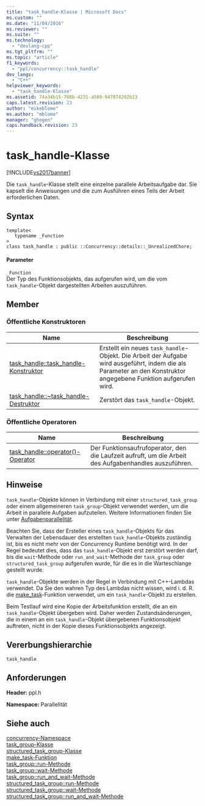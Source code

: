 ```yaml
---
title: "task_handle-Klasse | Microsoft Docs"
ms.custom: ""
ms.date: "11/04/2016"
ms.reviewer: ""
ms.suite: ""
ms.technology: 
  - "devlang-cpp"
ms.tgt_pltfrm: ""
ms.topic: "article"
f1_keywords: 
  - "ppl/concurrency::task_handle"
dev_langs: 
  - "C++"
helpviewer_keywords: 
  - "task_handle-Klasse"
ms.assetid: 74a34b15-708b-4231-a509-947874292b13
caps.latest.revision: 23
author: "mikeblome"
ms.author: "mblome"
manager: "ghogen"
caps.handback.revision: 23
---
```

# task_handle-Klasse
[!INCLUDE[vs2017banner](../../../assembler/inline/includes/vs2017banner.md)]

Die `task_handle`\-Klasse stellt eine einzelne parallele Arbeitsaufgabe dar.  Sie kapselt die Anweisungen und die zum Ausführen eines Teils der Arbeit erforderlichen Daten.  
  
## Syntax  
  
```  
template<  
   typename _Function  
>  
class task_handle : public ::Concurrency::details::_UnrealizedChore;  
```  
  
#### Parameter  
 `_Function`  
 Der Typ des Funktionsobjekts, das aufgerufen wird, um die vom `task_handle`\-Objekt dargestellten Arbeiten auszuführen.  
  
## Member  
  
### Öffentliche Konstruktoren  
  
|Name|**Beschreibung**|  
|----------|----------------------|  
|[task\_handle::task\_handle\-Konstruktor](../Topic/task_handle::task_handle%20Constructor.md)|Erstellt ein neues `task_handle`\-Objekt.  Die Arbeit der Aufgabe wird ausgeführt, indem die als Parameter an den Konstruktor angegebene Funktion aufgerufen wird.|  
|[task\_handle::~task\_handle\-Destruktor](../Topic/task_handle::~task_handle%20Destructor.md)|Zerstört das `task_handle`\-Objekt.|  
  
### Öffentliche Operatoren  
  
|Name|**Beschreibung**|  
|----------|----------------------|  
|[task\_handle::operator\(\)\-Operator](../Topic/task_handle::operator\(\)%20Operator.md)|Der Funktionsaufrufoperator, den die Laufzeit aufruft, um die Arbeit des Aufgabenhandles auszuführen.|  
  
## Hinweise  
 `task_handle`\-Objekte können in Verbindung mit einer `structured_task_group` oder einem allgemeineren `task_group`\-Objekt verwendet werden, um die Arbeit in parallele Aufgaben aufzuteilen.  Weitere Informationen finden Sie unter [Aufgabenparallelität](../../../parallel/concrt/task-parallelism-concurrency-runtime.md).  
  
 Beachten Sie, dass der Ersteller eines `task_handle`\-Objekts für das Verwalten der Lebensdauer des erstellten `task_handle`\-Objekts zuständig ist, bis es nicht mehr von der Concurrency Runtime benötigt wird.  In der Regel bedeutet dies, dass das `task_handle`\-Objekt erst zerstört werden darf, bis die `wait`\-Methode oder `run_and_wait`\-Methode der `task_group` oder `structured_task_group` aufgerufen wurde, für die es in die Warteschlange gestellt wurde.  
  
 `task_handle`\-Objekte werden in der Regel in Verbindung mit C\+\+\-Lambdas verwendet.  Da Sie den wahren Typ des Lambdas nicht wissen, wird i. d. R. die [make\_task](../Topic/make_task%20Function.md)\-Funktion verwendet, um ein `task_handle`\-Objekt zu erstellen.  
  
 Beim Testlauf wird eine Kopie der Arbeitsfunktion erstellt, die an ein `task_handle`\-Objekt übergeben wird.  Daher werden Zustandsänderungen, die in einem an ein `task_handle`\-Objekt übergebenen Funktionsobjekt auftreten, nicht in der Kopie dieses Funktionsobjekts angezeigt.  
  
## Vererbungshierarchie  
 `task_handle`  
  
## Anforderungen  
 **Header:** ppl.h  
  
 **Namespace:** Parallelität  
  
## Siehe auch  
 [concurrency\-Namespace](../../../parallel/concrt/reference/concurrency-namespace.md)   
 [task\_group\-Klasse](../Topic/task_group%20Class.md)   
 [structured\_task\_group\-Klasse](../../../parallel/concrt/reference/structured-task-group-class.md)   
 [make\_task\-Funktion](../Topic/make_task%20Function.md)   
 [task\_group::run\-Methode](../Topic/task_group::run%20Method.md)   
 [task\_group::wait\-Methode](../Topic/task_group::wait%20Method.md)   
 [task\_group::run\_and\_wait\-Methode](../Topic/task_group::run_and_wait%20Method.md)   
 [structured\_task\_group::run\-Methode](../Topic/structured_task_group::run%20Method.md)   
 [structured\_task\_group::wait\-Methode](../Topic/structured_task_group::wait%20Method.md)   
 [structured\_task\_group::run\_and\_wait\-Methode](../Topic/structured_task_group::run_and_wait%20Method.md)